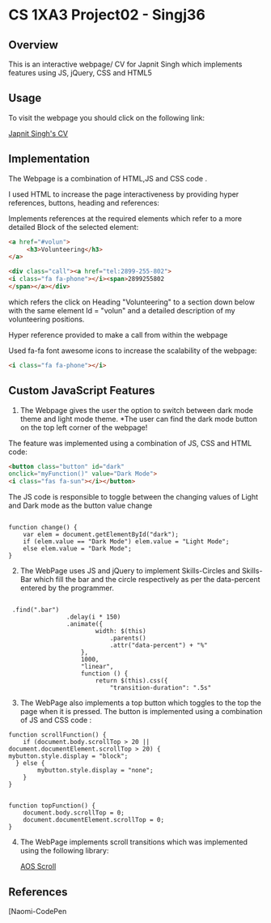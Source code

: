 # CS 1XA3 Project02 - Singj36


## Overview

This is an interactive webpage/ CV for Japnit Singh which implements features using JS, jQuery, CSS and HTML5

## Usage
To visit the webpage you should click on the following link:

[Japnit Singh's CV ](https://mac1xa3.ca/u/singj36/)
## Implementation
The Webpage is a combination of HTML,JS and CSS code .

 I used HTML to increase the page interactiveness by providing hyper references, buttons, heading and references:


Implements references at the required elements which refer to a more detailed Block of the selected element:
```HTML
<a href="#volun">
     <h3>Volunteering</h3>
</a> 

```
```HTML
<div class="call"><a href="tel:2899-255-802">
<i class="fa fa-phone"></i><span>2899255802
</span></a></div>

```
which refers the click on Heading "Volunteering" to a section down below with the same element Id = "volun" and a detailed description of my volunteering positions.

Hyper reference provided to make a call from within the webpage

Used fa-fa font awesome icons to increase the scalability of the webpage:
```HTML
<i class="fa fa-phone"></i>

```


## Custom JavaScript Features
1.	The Webpage gives the user the option to switch between dark mode theme and light mode theme.
*The user can find the dark mode button on the top left corner of the webpage!

The feature was implemented using a combination of JS, CSS and HTML code:
```HTML
<button class="button" id="dark"
onclick="myFunction()" value="Dark Mode">
<i class="fas fa-sun"></i></button>
```
The JS code is responsible to toggle between the changing values of Light and Dark mode as the button value change
```JS

function change() {
    var elem = document.getElementById("dark");
    if (elem.value == "Dark Mode") elem.value = "Light Mode";
    else elem.value = "Dark Mode";
}
```
2. The WebPage uses JS and jQuery to implement Skills-Circles and Skills-Bar which fill the bar and the circle respectively as per the data-percent entered by the programmer.
```JS

 .find(".bar")
                .delay(i * 150)
                .animate({
                        width: $(this)
                            .parents()
                            .attr("data-percent") + "%"
                    },
                    1000,
                    "linear",
                    function () {
                        return $(this).css({
                            "transition-duration": ".5s"
```
3. The WebPage also implements a top button which toggles to the top the page when it is pressed. The button is implemented using a combination of JS and CSS code :
```JS
function scrollFunction() {
    if (document.body.scrollTop > 20 || 
document.documentElement.scrollTop > 20) {
mybutton.style.display = "block";
  } else {
        mybutton.style.display = "none";
    }
}


function topFunction() {
    document.body.scrollTop = 0;
    document.documentElement.scrollTop = 0;
}

```

        
  








4. The WebPage implements scroll transitions which was implemented using the following library:


   [AOS Scroll](https://michalsnik.github.io/aos/)





## References
[Naomi-CodePen
